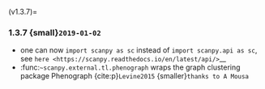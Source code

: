 (v1.3.7)=
### 1.3.7 {small}`2019-01-02`

- one can now `import scanpy as sc` instead of `import scanpy.api as sc`, see `here <https://scanpy.readthedocs.io/en/latest/api/>`__
- :func:`~scanpy.external.tl.phenograph` wraps the graph clustering package Phenograph {cite:p}`Levine2015` {smaller}`thanks to A Mousa`
